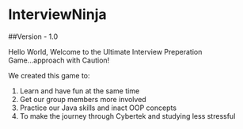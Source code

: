 # InterviewNinja
##Version - 1.0

Hello World, Welcome to the Ultimate Interview Preperation Game...approach with Caution!

We created this game to:
1. Learn and have fun at the same time
2. Get our group members more involved
3. Practice our Java skills and inact OOP concepts
4. To make the journey through Cybertek and studying less stressful


